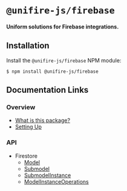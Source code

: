 # `@unifire-js/firebase`

#### <b>Uniform solutions for Firebase integrations.</b>

## Installation

Install the `@unifire-js/firebase` NPM module:

```
$ npm install @unifire-js/firebase
```

## Documentation Links

### Overview

* [What is this package?](/packages/firebase/docs/overview/what-is-this-package.md)
* [Setting Up](/packages/firebase/docs/overview/setting-up.md)

### API

* Firestore
    * [Model](/packages/firebase/docs/api/model.md)
    * [Submodel](/packages/firebase/docs/api/submodel.md)
    * [SubmodelInstance](/packages/firebase/docs/api/submodel-instance.md)
    * [ModelInstanceOperations](/packages/firebase/docs/api/model-instance-operations.md)